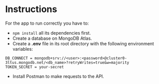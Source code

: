 # Instructions
For the app to run correctly you have to:
- `npm install` all its dependencies first.
- Create a database on MongoDB Atlas.
- Create a **.env** file in its root directory with the following environment variables:
```
DB_CONNECT = mongodb+srv://<user>:<password>@cluster0-3ltus.mongodb.net/<db_name>?retryWrites=true&w=majority
TOKEN_SECRET = your-secret
```
- Install Postman to make requests to the API.
